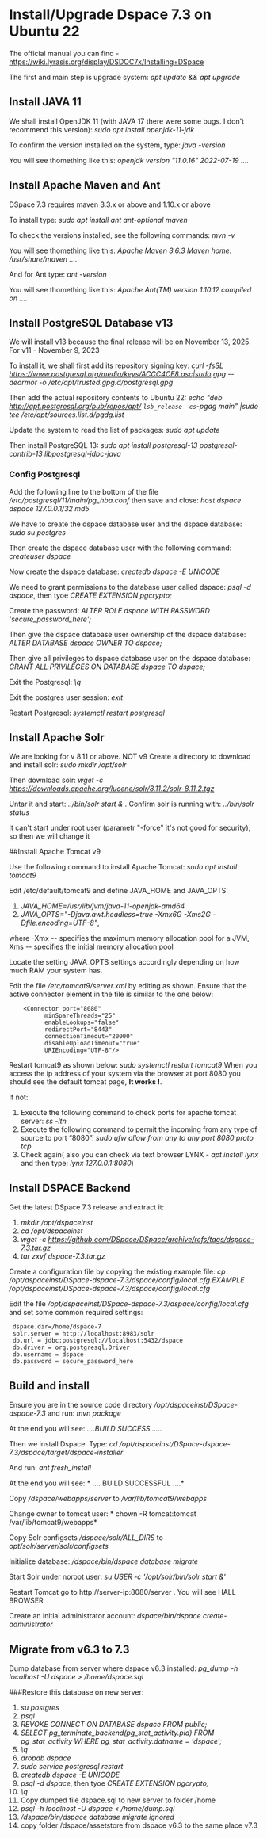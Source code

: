 # Install/Upgrade Dspace 7.3 on Ubuntu 22

The official manual you can find - https://wiki.lyrasis.org/display/DSDOC7x/Installing+DSpace

The first and main step is upgrade system: *apt update && apt upgrade*

## Install JAVA 11

We shall install OpenJDK 11 (with JAVA 17 there were some bugs. I don't recommend this version): *sudo apt install openjdk-11-jdk*

To confirm the version installed on the system, type: *java -version*

You will see thomething like this: *openjdk version "11.0.16" 2022-07-19 ....*

## Install Apache Maven and Ant

DSpace 7.3 requires maven 3.3.x or above and 1.10.x or above

To install type: *sudo apt install ant ant-optional maven*

To check the versions installed, see the following commands: *mvn -v*

You will see thomething like this: *Apache Maven 3.6.3 Maven home: /usr/share/maven ....*

And for Ant type: *ant -version*

You will see thomething like this: *Apache Ant(TM) version 1.10.12 compiled on ....*

## Install PostgreSQL Database v13

We will install v13 because the final release will be on November 13, 2025. For v11 - November 9, 2023

To install it, we shall first add its repository signing key: *curl -fsSL https://www.postgresql.org/media/keys/ACCC4CF8.asc|sudo gpg --dearmor -o /etc/apt/trusted.gpg.d/postgresql.gpg*

Then add the actual repository contents to Ubuntu 22: *echo "deb http://apt.postgresql.org/pub/repos/apt/ `lsb_release -cs`-pgdg main" |sudo tee  /etc/apt/sources.list.d/pgdg.list*

Update the system to read the list of packages: *sudo apt update*

Then install PostgreSQL 13: *sudo apt install postgresql-13 postgresql-contrib-13 libpostgresql-jdbc-java*


### Config Postgresql


Add the following line to the bottom of the file */etc/postgresql/11/main/pg_hba.conf* then save and close: *host    dspace       dspace      127.0.0.1/32         md5*

We have to create the dspace database user and the dspace database: *sudo su postgres* 

Then create the dspace database user with the following command: *createuser dspace*

Now create the dspace database: *createdb dspace -E UNICODE*

We need to grant permissions to the database user called dspace: *psql -d dspace*, then tyoe *CREATE EXTENSION pgcrypto;*

Create the password: *ALTER ROLE dspace WITH PASSWORD 'secure_password_here';*

Then give the dspace database user ownership of the dspace database: *ALTER DATABASE dspace OWNER TO dspace;*

Then give all privileges to dspace database user on the dspace database: *GRANT ALL PRIVILEGES ON DATABASE dspace TO dspace;*

Exit the Postgresql: *\q*

Exit the postgres user session: *exit*

Restart Postgresql: *systemctl restart postgresql*

## Install Apache Solr

We are looking for v 8.11 or above. NOT v9
Create a directory to download and install solr: *sudo mkdir /opt/solr*

Then download solr: *wget -c https://downloads.apache.org/lucene/solr/8.11.2/solr-8.11.2.tgz*

Untar it and start: *../bin/solr start &* . Confirm solr is running with: *../bin/solr status*

It can't start under root user (parametr "-force" it's not good for security), so then we will change it

 ##Install Apache Tomcat v9
 
 Use the following command to install Apache Tomcat: *sudo apt install tomcat9*
 
 Edit /etc/default/tomcat9 and define JAVA_HOME and JAVA_OPTS: 
 
 1. *JAVA_HOME=/usr/lib/jvm/java-11-openjdk-amd64*
 2. *JAVA_OPTS="-Djava.awt.headless=true -Xmx6G -Xms2G -Dfile.encoding=UTF-8"*,
 
 where -Xmx -- specifies the maximum memory allocation pool for a JVM, Xms -- specifies the initial memory allocation pool
 
 Locate the setting JAVA_OPTS settings accordingly depending on how much RAM your system has.

Edit the file */etc/tomcat9/server.xml* by editing as shown. Ensure that the active connector element in the file is similar to the one below:

        <Connector port="8080"
              minSpareThreads="25"
              enableLookups="false"
              redirectPort="8443"
              connectionTimeout="20000"
              disableUploadTimeout="true"
              URIEncoding="UTF-8"/>
              
Restart tomcat9 as shown below: *sudo systemctl restart tomcat9*
When you access the ip address of your system via the browser at port 8080 you should see the default tomcat page, **It works !**. 

If not:

1. Execute the following command to check ports for apache tomcat server: *ss -ltn*
2. Execute the following command to permit the incoming from any type of source to port “8080”: *sudo ufw allow from any to any port 8080 proto tcp*
3. Check again( also you can check via text browser LYNX - *apt install lynx* and then type: *lynx 127.0.0.1:8080*)

## Install DSPACE Backend

Get the latest DSpace 7.3 release and extract it:

1. *mkdir /opt/dspaceinst*
2. *cd /opt/dspaceinst* 
3. *wget -c https://github.com/DSpace/DSpace/archive/refs/tags/dspace-7.3.tar.gz*
4. *tar zxvf dspace-7.3.tar.gz*

Create a configuration file by copying the existing example file: *cp /opt/dspaceinst/DSpace-dspace-7.3/dspace/config/local.cfg.EXAMPLE /opt/dspaceinst/DSpace-dspace-7.3/dspace/config/local.cfg*

Edit the file */opt/dspaceinst/DSpace-dspace-7.3/dspace/config/local.cfg* and set some common required settings:

     dspace.dir=/home/dspace-7
     solr.server = http://localhost:8983/solr
     db.url = jdbc:postgresql://localhost:5432/dspace
     db.driver = org.postgresql.Driver
     db.username = dspace
     db.password = secure_password_here
     
## Build and install
     
Ensure you are in the source code directory */opt/dspaceinst/DSpace-dspace-7.3* and run: *mvn package*

At the end you will see: *....BUILD SUCCESS .....*

Then we install Dspace. Type: *cd /opt/dspaceinst/DSpace-dspace-7.3/dspace/target/dspace-installer*

And run: *ant fresh_install*

At the end you will see: * .... BUILD SUCCESSFUL ....*

Copy */dspace/webapps/server* to */var/lib/tomcat9/webapps*

Change owner to tomcat user: * chown -R tomcat:tomcat /var/lib/tomcat9/webapps*

Copy Solr configsets */dspace/solr/ALL_DIRS* to *opt/solr/server/solr/configsets* 

Initialize database: */dspace/bin/dspace database migrate*

Start Solr under noroot user: *su USER -c '/opt/solr/bin/solr start &'*

Restart Tomcat go to http://server-ip:8080/server . You will see HALL BROWSER

Create an initial administrator account: *dspace/bin/dspace create-administrator*

## Migrate from v6.3 to 7.3

Dump database from server where dspace v6.3 installed: *pg_dump -h localhost -U dspace > /home/dspace.sql*

###Restore this database on new server:

1. *su postgres*
2. *psql* 
3. *REVOKE CONNECT ON DATABASE dspace FROM public;*
4. *SELECT pg_terminate_backend(pg_stat_activity.pid) FROM pg_stat_activity WHERE pg_stat_activity.datname = 'dspace';*
5. *\q*
6. *dropdb dspace*
7. *sudo service postgresql restart* 
8.  *createdb dspace -E UNICODE*
9.  *psql -d dspace*, then tyoe *CREATE EXTENSION pgcrypto;*
10.  *\q*
11.  Copy dumped file dspace.sql to new server to folder /home
12.  *psql -h localhost -U dspace < /home/dump.sql*
13.  */dspace/bin/dspace database migrate ignored*
14.  copy folder /dspace/assetstore from dspace v6.3 to the same place v7.3
